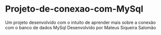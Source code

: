 # Projeto-de-conexao-com-MySql
Um projeto desenvolvido com o intuito de aprender mais sobre a conexão com o banco de dados MySql
Desenvolvido por Mateus Siqueira Salomão
